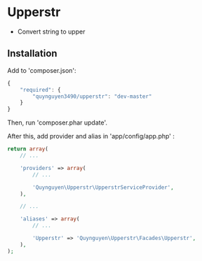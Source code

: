 Upperstr
========

* Convert string to upper

Installation
------------

Add to 'composer.json':
```js
{
	"required": {
		"quynguyen3490/upperstr": "dev-master"
	}
}
```

Then, run 'composer.phar update'.

After this, add provider and alias in 'app/config/app.php' :

```php
return array(
	// ...

	'providers' => array(
		// ...

		'Quynguyen\Upperstr\UpperstrServiceProvider',
	),

	// ...

	'aliases' => array(
		// ...

		'Upperstr' => 'Quynguyen\Upperstr\Facades\Upperstr',
	),
);
```